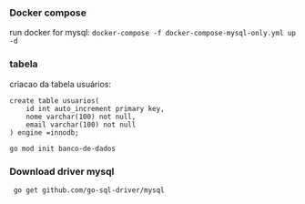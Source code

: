 ### Docker compose
run docker for mysql: ``docker-compose -f docker-compose-mysql-only.yml up -d``

### tabela
criacao da tabela usuários:
```
create table usuarios( 
    id int auto_increment primary key,
    nome varchar(100) not null,
    email varchar(100) not null
) engine =innodb;
```


````go mod init banco-de-dados````

### Download driver mysql
```` go get github.com/go-sql-driver/mysql````